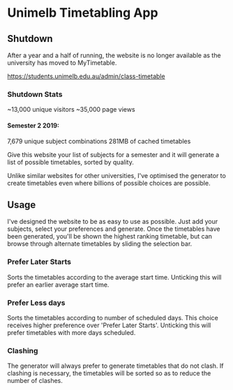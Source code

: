 # Unimelb Timetabling App

## Shutdown

After a year and a half of running, the website is no longer available as the university has moved to MyTimetable.

https://students.unimelb.edu.au/admin/class-timetable

### Shutdown Stats

~13,000 unique visitors
~35,000 page views

#### Semester 2 2019:
7,679 unique subject combinations
281MB of cached timetables




Give this website your list of subjects for a semester and it will generate a list of possible timetables, sorted by quality.

Unlike similar websites for other universities, I've optimised the generator to create timetables
even where billions of possible choices are possible.

## Usage

I've designed the website to be as easy to use as possible. Just add your subjects, select your preferences and generate.
Once the timetables have been generated, you'll be shown the highest ranking timetable, but can browse through alternate
timetables by sliding the selection bar.

### Prefer Later Starts

Sorts the timetables according to the average start time. Unticking this will prefer an earlier average start time.

### Prefer Less days

Sorts the timetables according to number of scheduled days. This choice receives higher preference over 'Prefer Later Starts'. Unticking this will prefer timetables with more days scheduled.

### Clashing

The generator will always prefer to generate timetables that do not clash. If clashing is necessary, the timetables will be sorted so
as to reduce the number of clashes.
